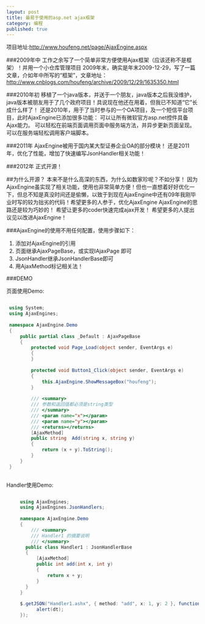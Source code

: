 ```yaml
---
layout: post
title: 最易于使用的asp.net ajax框架
category: 编程
published: true
---
```


项目地址:http://www.houfeng.net/page/AjaxEngine.aspx

###2009年中
工作之余写了一个简单非常方便使用Ajax框架（应该还称不是框架）！并用一个小仓库管理项目 
2009年末，确实是年末2009-12-29，写了一篇文章，介如年中所写的“框架”，文章地址：http://www.cnblogs.com/houfeng/archive/2009/12/29/1635350.html
 

###2010年初
移植了一个java版本，并送于一个朋友，java版本之后我没维护，java版本被朋友用于了几个政府项目！具说现在他还在用着，但我已不知道“它”长成什么样了！ 
还是2010年，用于了当时参与的一个OA项目，及一个短信平台项目，此时AjaxEngine已添加很多功能：
可以让所有微软官方asp.net控件具备Ajax能力。
可以轻松在前端页面调用页面中服务端方法，并异步更新页面呈现。
可以在服务端轻松调用客户端脚本。
 
###2011年
AjaxEngine被用于国内某大型证券企业OA的部分模块！
还是2011年，优化了性能，增加了快速编写JsonHandler相关功能！
 
###2012年
正式开源！

##为什么开源？
本来不是什么高深的东西，为什么如数家珍呢？不如分享！
因为AjaxEngine虽实现了相关功能，使用也非常简单方便！但也一直想着好好优化一下，但总不知是真没时间还是偷懒，以致于到现在AjaxEngine中还有09年我刚毕业时写的较为拙劣的代码！希望更多的人参于，优化AjaxEngine
AjaxEngine的思路还是较为巧妙的！
希望让更多的coder快速完成ajax开发！
希望更多的人提出议见以改进AjaxEngine！
 
###AjaxEngine的使用不用任何配置，使用步骤如下：
1. 添加对AjaxEngine的引用
2. 页面继承AjaxPageBase，或实现IAjaxPage 即可
3. JsonHandler继承JsonHandlerBase即可
4. 用AjaxMethod标记相关法！
 
###DEMO

页面使用Demo:

```C#

 using System;
 using AjaxEngines;
  
 namespace AjaxEngine.Demo
 {
     public partial class _Default : AjaxPageBase
     {
         protected void Page_Load(object sender, EventArgs e)
         {
         }
  
         protected void Button1_Click(object sender, EventArgs e)
         {
             this.AjaxEngine.ShowMessageBox("houfeng");
         }
  
         /// <summary>
         /// 参数和返回值都必须是string类型
         /// </summary>
         /// <param name="x"></param>
         /// <param name="y"></param>
         /// <returns></returns>
         [AjaxMethod]
         public string  Add(string x, string y)
         {
             return (x + y).ToString();
         }
     }
 }
 
```

 
Handler使用Demo:

```C#

     using AjaxEngines;
     using AjaxEngines.JsonHandlers;
      
     namespace AjaxEngine.Demo
     {
         /// <summary>
         /// Handler1 的摘要说明
         /// </summary>
       public class Handler1 : JsonHandlerBase
       {
           [AjaxMethod]
           public int add(int x, int y)
           {
               return x + y;
           }
       }
     }
 
     $.getJSON("Handler1.ashx", { method: "add", x: 1, y: 2 }, function (dt) {
           alert(dt);
     });
                 
```